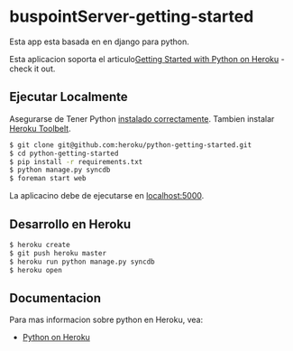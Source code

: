 # buspointServer-getting-started


Esta app esta basada en en django para python.

Esta aplicacion soporta el articulo[Getting Started with Python on Heroku](https://devcenter.heroku.com/articles/getting-started-with-python) - check it out.

## Ejecutar Localmente

Asegurarse de Tener Python [instalado correctamente](http://install.python-guide.org).  Tambien instalar [Heroku Toolbelt](https://toolbelt.heroku.com/).

```sh
$ git clone git@github.com:heroku/python-getting-started.git
$ cd python-getting-started
$ pip install -r requirements.txt
$ python manage.py syncdb
$ foreman start web
```

La aplicacino debe de ejecutarse en [localhost:5000](http://localhost:5000/).

## Desarrollo en Heroku

```sh
$ heroku create
$ git push heroku master
$ heroku run python manage.py syncdb
$ heroku open
```

## Documentacion
Para mas informacion sobre python en Heroku, vea:

- [Python on Heroku](https://devcenter.heroku.com/categories/python)

